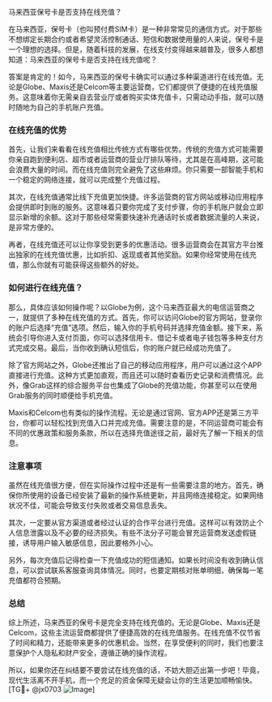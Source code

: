 马来西亚保号卡是否支持在线充值？

在马来西亚，保号卡（也叫预付费SIM卡）是一种非常常见的通信方式。对于那些不想绑定长期合约或者希望灵活控制通话、短信和数据使用量的人来说，保号卡是一个理想的选择。但是，随着科技的发展，在线支付变得越来越普及，很多人都想知道：马来西亚的保号卡是否支持在线充值呢？

答案是肯定的！如今，马来西亚的保号卡确实可以通过多种渠道进行在线充值。无论是Globe、Maxis还是Celcom等主要运营商，它们都提供了便捷的在线充值服务。这意味着你无需亲自去营业厅或者购买实体充值卡，只需动动手指，就可以随时随地为自己的手机账户充值。

### 在线充值的优势

首先，让我们来看看在线充值相比传统方式有哪些优势。传统的充值方式可能需要你亲自跑到便利店、超市或者运营商的营业厅排队等待，尤其是在高峰期，这可能会浪费大量的时间。而在线充值则完全避免了这些麻烦。你只需要一部智能手机和一个稳定的网络连接，就可以完成整个充值过程。

其次，在线充值通常比线下充值更加快捷。许多运营商的官方网站或移动应用程序会提供即时到账的服务。这意味着只要你完成了支付步骤，你的手机账户就会立即显示新增的余额。这对于那些经常需要快速补充通话时长或者数据流量的人来说，是非常方便的。

再者，在线充值还可以让你享受到更多的优惠活动。很多运营商会在其官方平台推出独家的在线充值优惠，比如折扣、返现或者其他奖励。如果你经常使用在线充值，那么你就有可能获得这些额外的好处。

### 如何进行在线充值？

那么，具体应该如何操作呢？以Globe为例，这个马来西亚最大的电信运营商之一，就提供了多种在线充值的方式。首先，你可以访问Globe的官方网站，登录你的账户后选择“充值”选项。然后，输入你的手机号码并选择充值金额。接下来，系统会引导你进入支付页面，你可以选择信用卡、借记卡或者电子钱包等多种支付方式完成交易。最后，当你收到确认短信后，你的账户就已经成功充值了。

除了官方网站之外，Globe还推出了自己的移动应用程序，用户可以通过这个APP直接进行充值。这种方式更加直观，而且还可以随时查看历史记录和消费情况。此外，像Grab这样的综合服务平台也集成了Globe的充值功能，你甚至可以在使用Grab服务的同时顺便给手机充值。

Maxis和Celcom也有类似的操作流程。无论是通过官网、官方APP还是第三方平台，你都可以轻松找到充值入口并完成充值。需要注意的是，不同运营商可能会有不同的优惠政策和服务条款，所以在选择充值途径之前，最好先了解一下相关的信息。

### 注意事项

虽然在线充值很方便，但在实际操作过程中还是有一些需要注意的地方。首先，确保你所使用的设备已经安装了最新的操作系统更新，并且网络连接稳定。如果网络状况不佳，可能会导致支付失败或者交易信息丢失。

其次，一定要从官方渠道或者经过认证的合作平台进行充值。这样可以有效防止个人信息泄露以及不必要的经济损失。有些不法分子可能会冒充运营商发送虚假链接，诱导用户输入敏感信息，因此要格外小心。

另外，每次充值后记得检查一下充值成功的短信通知。如果长时间没有收到确认信息，可以尝试联系客服查询具体情况。同时，也要定期核对账单明细，确保每一笔充值都符合预期。

### 总结

综上所述，马来西亚的保号卡是完全支持在线充值的。无论是Globe、Maxis还是Celcom，这些主流运营商都提供了便捷高效的在线充值服务。在线充值不仅节省了时间和精力，还能带来更多的优惠机会。当然，在享受便利的同时，我们也要注意保护个人隐私和财产安全，遵循正确的操作流程。

所以，如果你还在纠结要不要尝试在线充值的话，不妨大胆迈出第一步吧！毕竟，现代生活离不开手机，而一个充足的资金保障无疑会让你的生活更加顺畅愉快。[TG💪+ @jx0703 ![Image](https://github.com/user-attachments/assets/dbca1d08-cadb-493c-b0ec-ad6f7a83f270)]